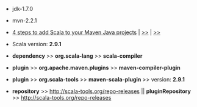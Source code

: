 
* jdk-1.7.0
* mvn-2.2.1
* [4 steps to add Scala to your Maven Java projects](http://stuq.nl/weblog/2008-11-26/4-steps-to-add-scala-to-your-maven-java-projects)
  | [>>](http://theyougen.blogspot.com/2010/01/how-to-setup-maven-scala-project-with.html)
  | [>>](http://www.janosgyerik.com/adding-a-scala-maven-module-inside-an-otherwise-java-maven-project/)

* Scala version: **2.9.1**
* **dependency** >> **org.scala-lang** >> **scala-compiler**
* **plugin** >> **org.apache.maven.plugins** >> **maven-compiler-plugin**
* **plugin** >> **org.scala-tools** >> **maven-scala-plugin** >> version: **2.9.1**
* **repository** >> http://scala-tools.org/repo-releases || **pluginRepository** >> http://scala-tools.org/repo-releases
